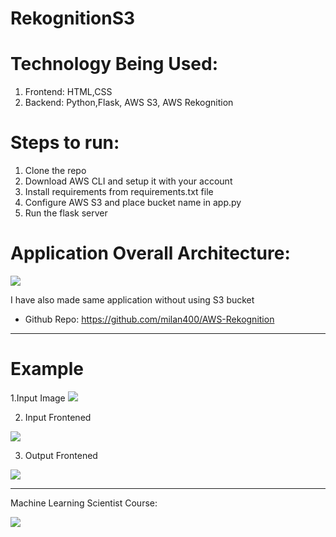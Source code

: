 # RekognitionS3

# Technology Being Used:
  1. Frontend: HTML,CSS
  2. Backend: Python,Flask, AWS S3, AWS Rekognition

# Steps to run:
  1. Clone the repo
  2. Download AWS CLI and setup it with your account
  3. Install requirements from requirements.txt file
  4. Configure AWS S3 and place bucket name in app.py
  5. Run the flask server

# Application Overall Architecture:

<img src="https://github.com/milan400/RekognitionS3/blob/master/images/architecture.png"/>

I have also made same application without using S3 bucket
  * Github Repo: https://github.com/milan400/AWS-Rekognition
-------------------------------------------------------------------------------------------------
# Example

1.Input Image
<img src="https://github.com/milan400/RekognitionS3/blob/master/images/input.png"/>

2. Input Frontened
<img src="https://github.com/milan400/RekognitionS3/blob/master/images/input.png"/>

3. Output Frontened
<img src="https://github.com/milan400/RekognitionS3/blob/master/images/output.png"/>

-------------------------------------------------------------------------------------------------
Machine Learning Scientist Course:

<img src="https://github.com/milan400/RekognitionS3/blob/master/images/pasedimage"/>
